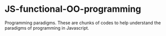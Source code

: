 # JS-functional-OO-programming
Programming paradigms.
These are chunks of codes to help understand the paradigms of programming in Javascript.

